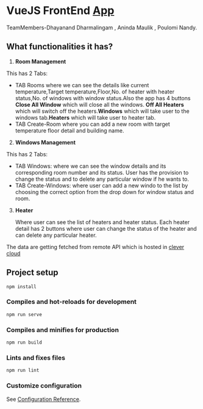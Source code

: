 # VueJS FrontEnd <a href="https://restfront.netlify.app/#/">App</a> 
TeamMembers-Dhayanand Dharmalingam , Aninda Maulik , Poulomi Nandy.

## What functionalities it has?
1. **Room Management**


This has 2 Tabs:
  - TAB Rooms where we can see the details like current temperature,Target temperature,Floor,No. of heater with heater status,No. of windows with window status.Also the app has 4 buttons **Close All Window** which will close all the windows. **Off All Heaters** which will switch off the heaters.**Windows** which will take user to the windows tab.**Heaters** which will take user to heater tab. 
  - TAB Create-Room where you can add a new room with target temperature floor detail and building name. 

2. **Windows Management**


This has 2 Tabs:
   - TAB Windows: where we can see the window details and its corresponding room number and its status. User has the provision to change the status and to delete any particular window if he wants to.
   - TAB Create-Windows: where user can add a new windo to the list by choosing the correct option from the drop down for window status and room.

3. **Heater**

     Where user can see the list of heaters and heater status. Each heater detail has 2 buttons where user can change the status of the heater and can delete any particular heater.

The data are getting fetched from remote API which is hosted in <a href="rest-api.cleverapps.io">clever cloud</a>


  

## Project setup
```
npm install
```

### Compiles and hot-reloads for development
```
npm run serve
```

### Compiles and minifies for production
```
npm run build
```

### Lints and fixes files
```
npm run lint
```

### Customize configuration
See [Configuration Reference](https://cli.vuejs.org/config/).
